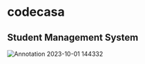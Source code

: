 # codecasa
## Student Management System
![Annotation 2023-10-01 144332](https://github.com/Ankit96500/codecasa/assets/107850796/5007157c-17ca-4269-929b-044511514241)
